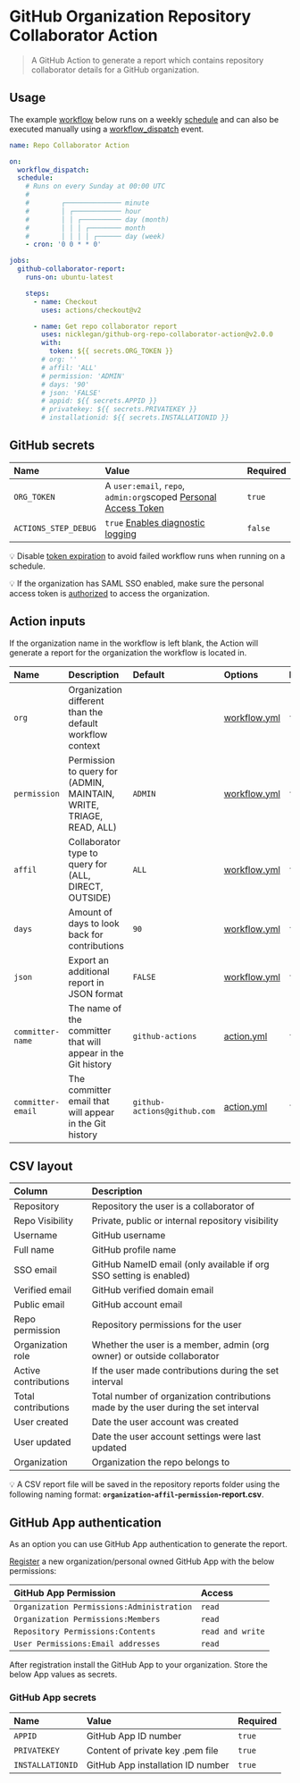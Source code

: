 # GitHub Organization Repository Collaborator Action

> A GitHub Action to generate a report which contains repository collaborator details for a GitHub organization.

## Usage

The example [workflow](https://docs.github.com/actions/reference/workflow-syntax-for-github-actions) below runs on a weekly [schedule](https://docs.github.com/actions/reference/events-that-trigger-workflows#scheduled-events) and can also be executed manually using a [workflow_dispatch](https://docs.github.com/actions/reference/events-that-trigger-workflows#manual-events) event.

```yml
name: Repo Collaborator Action

on:
  workflow_dispatch:
  schedule:
    # Runs on every Sunday at 00:00 UTC
    #
    #        ┌────────────── minute
    #        │ ┌──────────── hour
    #        │ │ ┌────────── day (month)
    #        │ │ │ ┌──────── month
    #        │ │ │ │ ┌────── day (week)
    - cron: '0 0 * * 0'

jobs:
  github-collaborator-report:
    runs-on: ubuntu-latest

    steps:
      - name: Checkout
        uses: actions/checkout@v2

      - name: Get repo collaborator report
        uses: nicklegan/github-org-repo-collaborator-action@v2.0.0
        with:
          token: ${{ secrets.ORG_TOKEN }}
        # org: ''
        # affil: 'ALL'
        # permission: 'ADMIN'
        # days: '90'
        # json: 'FALSE'
        # appid: ${{ secrets.APPID }}
        # privatekey: ${{ secrets.PRIVATEKEY }}
        # installationid: ${{ secrets.INSTALLATIONID }}
```

## GitHub secrets

| Name                 | Value                                                             | Required |
| :------------------- | :---------------------------------------------------------------- | :------- |
| `ORG_TOKEN`          | A `user:email`, `repo`, `admin:org`scoped [Personal Access Token] | `true`   |
| `ACTIONS_STEP_DEBUG` | `true` [Enables diagnostic logging]                               | `false`  |

[personal access token]: https://github.com/settings/tokens/new?scopes=admin:org,repo,user:email&description=Repo+Collaborator+Action 'Personal Access Token'
[enables diagnostic logging]: https://docs.github.com/en/actions/managing-workflow-runs/enabling-debug-logging#enabling-runner-diagnostic-logging 'Enabling runner diagnostic logging'

:bulb: Disable [token expiration](https://github.blog/changelog/2021-07-26-expiration-options-for-personal-access-tokens/) to avoid failed workflow runs when running on a schedule.

:bulb: If the organization has SAML SSO enabled, make sure the personal access token is [authorized](https://docs.github.com/enterprise-cloud@latest/authentication/authenticating-with-saml-single-sign-on/authorizing-a-personal-access-token-for-use-with-saml-single-sign-on) to access the organization.

## Action inputs

If the organization name in the workflow is left blank, the Action will generate a report for the organization the workflow is located in.

| Name              | Description                                                         | Default                     | Options        | Required |
| :---------------- | :------------------------------------------------------------------ | :-------------------------- | :------------- | :------- |
| `org`             | Organization different than the default workflow context            |                             | [workflow.yml] | `false`  |
| `permission`      | Permission to query for (ADMIN, MAINTAIN, WRITE, TRIAGE, READ, ALL) | `ADMIN`                     | [workflow.yml] | `false`  |
| `affil`           | Collaborator type to query for (ALL, DIRECT, OUTSIDE)               | `ALL`                       | [workflow.yml] | `false`  |
| `days`            | Amount of days to look back for contributions                       | `90`                        | [workflow.yml] | `false`  |
| `json`            | Export an additional report in JSON format                          | `FALSE`                     | [workflow.yml] | `false`  |
| `committer-name`  | The name of the committer that will appear in the Git history       | `github-actions`            | [action.yml]   | `false`  |
| `committer-email` | The committer email that will appear in the Git history             | `github-actions@github.com` | [action.yml]   | `false`  |

[workflow.yml]: #Usage 'Usage'
[action.yml]: action.yml 'action.yml'

## CSV layout

| Column               | Description                                                                         |
| :------------------- | :---------------------------------------------------------------------------------- |
| Repository           | Repository the user is a collaborator of                                            |
| Repo Visibility      | Private, public or internal repository visibility                                   |
| Username             | GitHub username                                                                     |
| Full name            | GitHub profile name                                                                 |
| SSO email            | GitHub NameID email (only available if org SSO setting is enabled)                  |
| Verified email       | GitHub verified domain email                                                        |
| Public email         | GitHub account email                                                                |
| Repo permission      | Repository permissions for the user                                                 |
| Organization role    | Whether the user is a member, admin (org owner) or outside collaborator             |
| Active contributions | If the user made contributions during the set interval                              |
| Total contributions  | Total number of organization contributions made by the user during the set interval |
| User created         | Date the user account was created                                                   |
| User updated         | Date the user account settings were last updated                                    |
| Organization         | Organization the repo belongs to                                                    |

:bulb: A CSV report file will be saved in the repository reports folder using the following naming format: **`organization`-`affil`-`permission`-report.csv**.

## GitHub App authentication

As an option you can use GitHub App authentication to generate the report.

[Register](https://docs.github.com/developers/apps/building-github-apps/creating-a-github-app) a new organization/personal owned GitHub App with the below permissions:

| GitHub App Permission                     | Access           |
| :---------------------------------------- | :--------------- |
| `Organization Permissions:Administration` | `read`           |
| `Organization Permissions:Members`        | `read`           |
| `Repository Permissions:Contents`         | `read and write` |
| `User Permissions:Email addresses`        | `read`           |

After registration install the GitHub App to your organization. Store the below App values as secrets.

### GitHub App secrets

| Name             | Value                             | Required |
| :--------------- | :-------------------------------- | :------- |
| `APPID`          | GitHub App ID number              | `true`   |
| `PRIVATEKEY`     | Content of private key .pem file  | `true`   |
| `INSTALLATIONID` | GitHub App installation ID number | `true`   |
